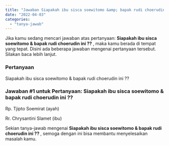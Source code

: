 ```yaml
---
title: "Jawaban Siapakah ibu sisca soewitomo &amp; bapak rudi choerudin ini ?? ​"
date: "2022-04-03"
categories: 
  - "tanya-jawab"
---
```


Jika kamu sedang mencari jawaban atas pertanyaan: **Siapakah ibu sisca soewitomo & bapak rudi choerudin ini ?? ​**, maka kamu berada di tempat yang tepat. Disini ada beberapa jawaban mengenai pertanyaan tersebut. Silakan baca lebih lanjut.

### Pertanyaan

Siapakah ibu sisca soewitomo & bapak rudi choerudin ini ?? ​

### Jawaban #1 untuk Pertanyaan: Siapakah ibu sisca soewitomo & bapak rudi choerudin ini ?? ​

Rp. Tjipto Soemirat (ayah)

Rr. Chrysantini Slamet (ibu)

Sekian tanya-jawab mengenai **Siapakah ibu sisca soewitomo & bapak rudi choerudin ini ?? ​**, semoga dengan ini bisa membantu menyelesaikan masalah kamu.
